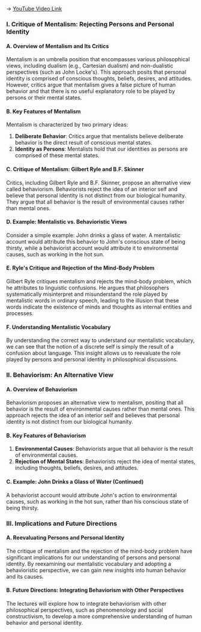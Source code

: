-> [YouTube Video Link](https://www.youtube.com/watch?v=Gcp19SaHgjU&list=PLdLiRaajwSXSCRO9OwI0M9kfgcsPwq4gH&index=6&pp=iAQB)

### I. Critique of Mentalism: Rejecting Persons and Personal Identity
#### A. Overview of Mentalism and Its Critics

Mentalism is an umbrella position that encompasses various philosophical views, including dualism (e.g., Cartesian dualism) and non-dualistic perspectives (such as John Locke's). This approach posits that personal identity is comprised of conscious thoughts, beliefs, desires, and attitudes. However, critics argue that mentalism gives a false picture of human behavior and that there is no useful explanatory role to be played by persons or their mental states.

#### B. Key Features of Mentalism

Mentalism is characterized by two primary ideas:

1.  **Deliberate Behavior**: Critics argue that mentalists believe deliberate behavior is the direct result of conscious mental states.
2.  **Identity as Persons**: Mentalists hold that our identities as persons are comprised of these mental states.

#### C. Critique of Mentalism: Gilbert Ryle and B.F. Skinner

Critics, including Gilbert Ryle and B.F. Skinner, propose an alternative view called behaviorism. Behaviorists reject the idea of an interior self and believe that personal identity is not distinct from our biological humanity. They argue that all behavior is the result of environmental causes rather than mental ones.

#### D. Example: Mentalistic vs. Behavioristic Views

Consider a simple example: John drinks a glass of water. A mentalistic account would attribute this behavior to John's conscious state of being thirsty, while a behaviorist account would attribute it to environmental causes, such as working in the hot sun.

#### E. Ryle's Critique and Rejection of the Mind-Body Problem

Gilbert Ryle critiques mentalism and rejects the mind-body problem, which he attributes to linguistic confusions. He argues that philosophers systematically misinterpret and misunderstand the role played by mentalistic words in ordinary speech, leading to the illusion that these words indicate the existence of minds and thoughts as internal entities and processes.

#### F. Understanding Mentalistic Vocabulary

By understanding the correct way to understand our mentalistic vocabulary, we can see that the notion of a discrete self is simply the result of a confusion about language. This insight allows us to reevaluate the role played by persons and personal identity in philosophical discussions.

### II. Behaviorism: An Alternative View
#### A. Overview of Behaviorism

Behaviorism proposes an alternative view to mentalism, positing that all behavior is the result of environmental causes rather than mental ones. This approach rejects the idea of an interior self and believes that personal identity is not distinct from our biological humanity.

#### B. Key Features of Behaviorism

1.  **Environmental Causes**: Behaviorists argue that all behavior is the result of environmental causes.
2.  **Rejection of Mental States**: Behaviorists reject the idea of mental states, including thoughts, beliefs, desires, and attitudes.

#### C. Example: John Drinks a Glass of Water (Continued)

A behaviorist account would attribute John's action to environmental causes, such as working in the hot sun, rather than his conscious state of being thirsty.

### III. Implications and Future Directions
#### A. Reevaluating Persons and Personal Identity

The critique of mentalism and the rejection of the mind-body problem have significant implications for our understanding of persons and personal identity. By reexamining our mentalistic vocabulary and adopting a behavioristic perspective, we can gain new insights into human behavior and its causes.

#### B. Future Directions: Integrating Behaviorism with Other Perspectives

The lectures will explore how to integrate behaviorism with other philosophical perspectives, such as phenomenology and social constructivism, to develop a more comprehensive understanding of human behavior and personal identity.